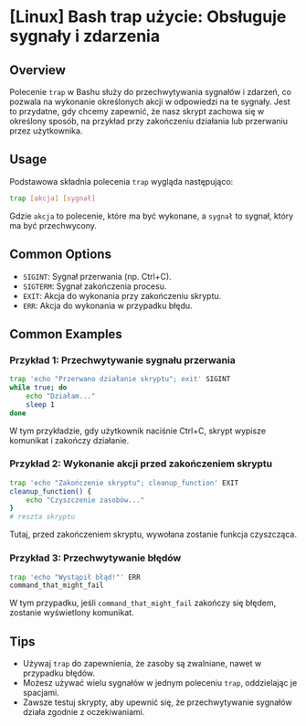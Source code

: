 # [Linux] Bash trap użycie: Obsługuje sygnały i zdarzenia

## Overview
Polecenie `trap` w Bashu służy do przechwytywania sygnałów i zdarzeń, co pozwala na wykonanie określonych akcji w odpowiedzi na te sygnały. Jest to przydatne, gdy chcemy zapewnić, że nasz skrypt zachowa się w określony sposób, na przykład przy zakończeniu działania lub przerwaniu przez użytkownika.

## Usage
Podstawowa składnia polecenia `trap` wygląda następująco:

```bash
trap [akcja] [sygnał]
```

Gdzie `akcja` to polecenie, które ma być wykonane, a `sygnał` to sygnał, który ma być przechwycony.

## Common Options
- `SIGINT`: Sygnał przerwania (np. Ctrl+C).
- `SIGTERM`: Sygnał zakończenia procesu.
- `EXIT`: Akcja do wykonania przy zakończeniu skryptu.
- `ERR`: Akcja do wykonania w przypadku błędu.

## Common Examples

### Przykład 1: Przechwytywanie sygnału przerwania
```bash
trap 'echo "Przerwano działanie skryptu"; exit' SIGINT
while true; do
    echo "Działam..."
    sleep 1
done
```
W tym przykładzie, gdy użytkownik naciśnie Ctrl+C, skrypt wypisze komunikat i zakończy działanie.

### Przykład 2: Wykonanie akcji przed zakończeniem skryptu
```bash
trap 'echo "Zakończenie skryptu"; cleanup_function' EXIT
cleanup_function() {
    echo "Czyszczenie zasobów..."
}
# reszta skryptu
```
Tutaj, przed zakończeniem skryptu, wywołana zostanie funkcja czyszcząca.

### Przykład 3: Przechwytywanie błędów
```bash
trap 'echo "Wystąpił błąd!"' ERR
command_that_might_fail
```
W tym przypadku, jeśli `command_that_might_fail` zakończy się błędem, zostanie wyświetlony komunikat.

## Tips
- Używaj `trap` do zapewnienia, że zasoby są zwalniane, nawet w przypadku błędów.
- Możesz używać wielu sygnałów w jednym poleceniu `trap`, oddzielając je spacjami.
- Zawsze testuj skrypty, aby upewnić się, że przechwytywanie sygnałów działa zgodnie z oczekiwaniami.